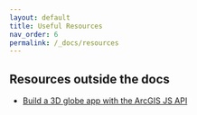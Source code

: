 ```yaml
---
layout: default
title: Useful Resources
nav_order: 6
permalink: /_docs/resources
---
```



## Resources outside the docs
- [Build a 3D globe app with the ArcGIS JS API](https://learn.arcgis.com/en/projects/build-a-3d-globe-app-with-the-arcgis-api-for-javascript/)